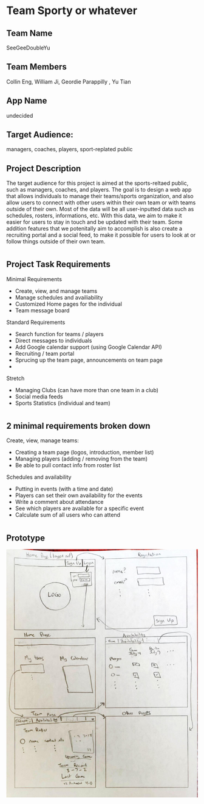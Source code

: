 # Team Sporty or whatever

## Team Name
SeeGeeDoubleYu

## Team Members
Collin Eng, William Ji, Geordie Parappilly , Yu Tian

## App Name
undecided


## Target Audience:
managers, coaches, players, sport-replated public


## Project Description
The target audience for this project is aimed at the sports-reltaed public, such as managers, coaches, and players. The goal is to design a web app that allows individuals to manage their teams/sports organization, and also allow users to connect with other users within their own team or with teams outside of their own. Most of the data will be all user-inputted data such as schedules, rosters, informations, etc. With this data, we aim to make it easier for users to stay in touch and be updated with their team. Some addition features that we potenitally aim to accomplish is also create a recruiting portal and a social feed, to make it possible for users to look at or follow things outside of their own team. 

#

## Project Task Requirements

Minimal Requirements

- Create, view, and manage teams
- Manage schedules and availiability
- Customized Home pages for the individual
- Team message board


Standard Requirements
- Search function for teams / players
- Direct messages to individuals
- Add Google calendar support (using Google Calendar API)
- Recruiting / team portal
- Sprucing up the team page, announcements on team page
- 

Stretch
- Managing Clubs (can have more than one team in a club)
- Social media feeds
- Sports Statistics (individual and team)

#

## 2 minimal requirements broken down

Create, view, manage teams:
- Creating a team page (logos, introduction, member list)
- Managing players (adding / removing from the team)
- Be able to pull contact info from roster list

Schedules and availability
- Putting in events (with a time and date)
- Players can set their own availability for the events
- Write a comment about attendance
- See which players are available for a specific event
- Calculate sum of all users who can attend

#

## Prototype 
![Protocol](https://raw.githubusercontent.com/JimmyRowland/team_sporty/geordie/2020_05_21%2015_23%20Office%20Lens.jpg?token=AD26HRZIDQVWZ2C4QGB3B3S6Y4A2G)
